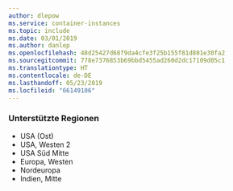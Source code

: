 ```yaml
---
author: dlepow
ms.service: container-instances
ms.topic: include
ms.date: 03/01/2019
ms.author: danlep
ms.openlocfilehash: 48d25427d68f9da4cfe3f25b155f81d801e30fa2
ms.sourcegitcommit: 778e7376853b69bbd5455ad260d2dc17109d05c1
ms.translationtype: HT
ms.contentlocale: de-DE
ms.lasthandoff: 05/23/2019
ms.locfileid: "66149106"
---
```

### <a name="supported-regions"></a>Unterstützte Regionen

* USA (Ost) 
* USA, Westen 2 
* USA Süd Mitte 
* Europa, Westen 
* Nordeuropa
* Indien, Mitte 